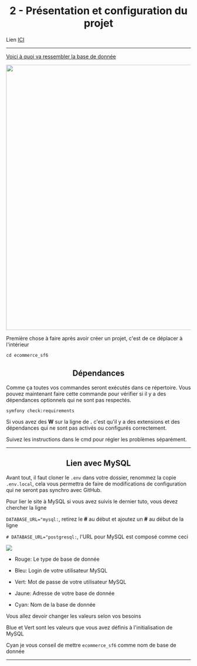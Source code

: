 <h1 align="center">2 - Présentation et configuration du projet</h1>

Lien [ICI](https://www.youtube.com/watch?v=kpSYFMV4eJc&list=PLBq3aRiVuwyzI0MT4LhvwqkVenz5pF_DM)

---

[Voici à quoi va ressembler la base de donnée](https://dbdiagram.io/d/61643981940c4c4eec8f40a5)

<img src=".\assets\02%20-%20Présentation%20et%20configuration%20du%20projet\database_diagram.png" title="" alt="" width="722">

Première chose à faire après avoir créer un projet, c'est de ce déplacer à l'intérieur

```shell
cd ecommerce_sf6
```

<h2 align="center">Dépendances</h2>

Comme ça toutes vos commandes seront exécutés dans ce répertoire. Vous pouvez maintenant faire cette commande pour vérifier si il y a des dépendances optionnels qui ne sont pas respectés.

```shell
symfony check:requirements
```

Si vous avez des **W** sur la ligne de **.** c'est qu'il y a des extensions et des dépendances qui ne sont pas activés ou configurés correctement.

Suivez les instructions dans le cmd pour régler les problèmes séparément.

---

<h2 align="center">Lien avec MySQL</h2>

Avant tout, il faut cloner le `.env` dans votre dossier, renommez la copie `.env.local`, cela vous permettra de faire de modifications de configuration qui ne seront pas synchro avec GitHub.



Pour lier le site à MySQL si vous avez suivis le dernier tuto, vous devez chercher la ligne  

`DATABASE_URL="mysql:`, retirez le **#** au début  et ajoutez un **#** au début de la ligne 

`# DATABASE_URL="postgresql:`, l'URL pour MySQL est composé comme ceci



![](.\assets\02%20-%20Présentation%20et%20configuration%20du%20projet/explication_databaseurl.png)

- Rouge: Le type de base de donnée

- Bleu: Login de votre utilisateur MySQL

- Vert: Mot de passe de votre utilisateur MySQL

- Jaune: Adresse de votre base de donnée

- Cyan: Nom de la base de donnée

Vous allez devoir changer les valeurs selon vos besoins

Blue et Vert sont les valeurs que vous avez définis à l'initialisation de MySQL

Cyan je vous conseil de mettre `ecommerce_sf6` comme nom de base de donnée

---
